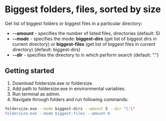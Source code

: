 # Biggest folders, files, sorted by size 
Get list of biggest folders or biggest files in a particular directory:
- ***--amount*** - specifies the number of listed files, directories (default: 5)
- ***--mode*** - specifies the mode: **biggest-dirs** (get list of biggest dirs in current directory) or **biggest-files** (get list of biggest files in current directory) (default: biggest-dirs)
- ***--dir*** - specifies the directory to in which perform search (default: ".")
## Getting started
1. Download foldersize.exe or foldersize.  
2. Add path to foldersize.exe in environmental variables.  
3. Run terminal as admin.  
4. Navigate through folders and run following commands:
```sh
foldersize.exe --mode biggest-dirs --amount 5 --dir "C:\"
foldersize.exe --mode biggest-files --amount 6
```
